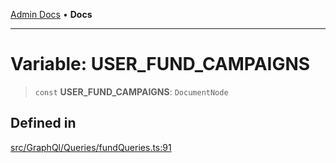[Admin Docs](/) • **Docs**

***

# Variable: USER\_FUND\_CAMPAIGNS

> `const` **USER\_FUND\_CAMPAIGNS**: `DocumentNode`

## Defined in

[src/GraphQl/Queries/fundQueries.ts:91](https://github.com/PalisadoesFoundation/talawa-admin/blob/main/src/GraphQl/Queries/fundQueries.ts#L91)
